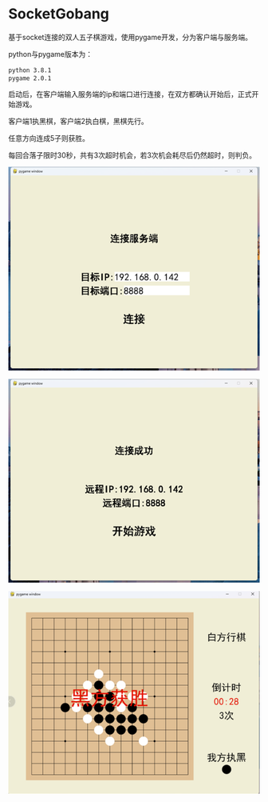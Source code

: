 # SocketGobang
基于socket连接的双人五子棋游戏，使用pygame开发，分为客户端与服务端。

python与pygame版本为：
```
python 3.8.1
pygame 2.0.1
```

启动后，在客户端输入服务端的ip和端口进行连接，在双方都确认开始后，正式开始游戏。

客户端1执黑棋，客户端2执白棋，黑棋先行。

任意方向连成5子则获胜。

每回合落子限时30秒，共有3次超时机会，若3次机会耗尽后仍然超时，则判负。




![connect](./assets/connect.png)

![ready](./assets/ready.png)

![game](./assets/game.png)
